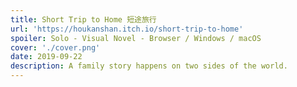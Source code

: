 ```yaml
---
title: Short Trip to Home 短途旅行
url: 'https://houkanshan.itch.io/short-trip-to-home'
spoiler: Solo - Visual Novel - Browser / Windows / macOS
cover: './cover.png'
date: 2019-09-22
description: A family story happens on two sides of the world.
---
```

